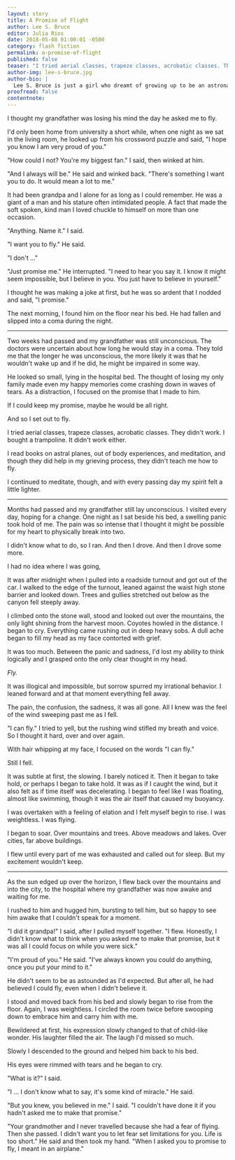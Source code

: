 ```yaml
---
layout: story
title: A Promise of Flight
author: Lee S. Bruce
editor: Julia Rios
date: 2018-05-08 01:00:01 -0500
category: flash fiction
permalink: a-promise-of-flight
published: false
teaser: "I tried aerial classes, trapeze classes, acrobatic classes. They didn't work. I bought a trampoline. It didn't work either."
author-img: lee-s-bruce.jpg
author-bio: |
  Lee S. Bruce is just a girl who dreamt of growing up to be an astronaut ... or a Stormtrooper. After passing the slightly less rigorous standards of the 501st Legion, she turned her attention to a different goal; non-fictional space exploration. In 2015, she began working with NASA on the James Webb Space Telescope in hopes of finding real galaxies, far, far away. Lee spends her spare time reading books and comics, playing video games and binge watching _Bob's Burgers_. She lives in Long Beach, California, near her two daughters and 6-month-old granddaughter. In an attempt to be the favorite grandparent, Lee is learning to play the _Moana_ soundtrack on guitar.
proofread: false
contentnote:
---
```


I thought my grandfather was losing his mind the day he asked me to fly.I'd only been home from university a short while, when one night as we sat in the living room, he looked up from his crossword puzzle and said, "I hope you know I am very proud of you.""How could I not? You're my biggest fan." I said, then winked at him."And I always will be." He said and winked back. "There's something I want you to do. It would mean a lot to me."It had been grandpa and I alone for as long as I could remember. He was a giant of a man and his stature often intimidated people. A fact that made the soft spoken, kind man I loved chuckle to himself on more than one occasion.  "Anything. Name it." I said."I want you to fly." He said. "I don't ...""Just promise me." He interrupted. "I need to hear you say it. I know it might seem impossible, but I believe in you. You just have to believe in yourself."I thought he was making a joke at first, but he was so ardent that I nodded and said, "I promise."The next morning, I found him on the floor near his bed. He had fallen and slipped into a coma during the night.  ---

Two weeks had passed and my grandfather was still unconscious. The doctors were uncertain about how long he would stay in a coma. They told me that the longer he was unconscious, the more likely it was that he wouldn't wake up and if he did, he might be impaired in some way. He looked so small, lying in the hospital bed. The thought of losing my only family made even my happy memories come crashing down in waves of tears.  As a distraction, I focused on the promise that I made to him.If I could keep my promise, maybe he would be all right. And so I set out to fly.I tried aerial classes, trapeze classes, acrobatic classes. They didn't work. I bought a trampoline. It didn't work either. I read books on astral planes, out of body experiences, and meditation, and though they did help in my grieving process, they didn't teach me how to fly.  I continued to meditate, though, and with every passing day my spirit felt a little lighter. ---

Months had passed and my grandfather still lay unconscious. I visited every day, hoping for a change. One night as I sat beside his bed, a swelling panic took hold of me. The pain was so intense that I thought it might be possible for my heart to physically break into two. I didn't know what to do, so I ran. And then I drove. And then I drove some more. I had no idea where I was going, It was after midnight when I pulled into a roadside turnout and got out of the car. I walked to the edge of the turnout, leaned against the waist high stone barrier and looked down. Trees and gullies stretched out below as the canyon fell steeply away. I climbed onto the stone wall, stood and looked out over the mountains, the only light shining from the harvest moon. Coyotes howled in the distance. I began to cry. Everything came rushing out in deep heavy sobs. A dull ache began to fill my head as my face contorted with grief. It was too much. Between the panic and sadness, I'd lost my ability to think logically and I grasped onto the only clear thought in my head. _Fly._ It was illogical and impossible, but sorrow spurred my irrational behavior. I leaned forward and at that moment everything fell away. The pain, the confusion, the sadness, it was all gone. All I knew was the feel of the wind sweeping past me as I fell."I can fly." I tried to yell, but the rushing wind stifled my breath and voice. So I thought it hard, over and over again.With hair whipping at my face, I focused on the words "I can fly." Still I fell.It was subtle at first, the slowing. I barely noticed it. Then it began to take hold, or perhaps I began to take hold. It was as if I caught the wind, but it also felt as if time itself was decelerating. I began to feel like I was floating, almost like swimming, though it was the air itself that caused my buoyancy.I was overtaken with a feeling of elation and I felt myself begin to rise. I was weightless. I was flying.  I began to soar. Over mountains and trees. Above meadows and lakes. Over cities, far above buildings. I flew until every part of me was exhausted and called out for sleep. But my excitement wouldn't keep. ---

As the sun edged up over the horizon, I flew back over the mountains and into the city, to the hospital where my grandfather was now awake and waiting for me. I rushed to him and hugged him, bursting to tell him, but so happy to see him awake that I couldn't speak for a moment. "I did it grandpa!" I said, after I pulled myself together. "I flew. Honestly, I didn't know what to think when you asked me to make that promise, but it was all I could focus on while you were sick." "I'm proud of you." He said. "I've always known you could do anything, once you put your mind to it."He didn't seem to be as astounded as I'd expected. But after all, he had believed I could fly, even when I didn't believe it. I stood and moved back from his bed and slowly began to rise from the floor. Again, I was weightless. I circled the room twice before swooping down to embrace him and carry him with me.Bewildered at first, his expression slowly changed to that of child-like wonder. His laughter filled the air. The laugh I'd missed so much. Slowly I descended to the ground and helped him back to his bed. His eyes were rimmed with tears and he began to cry. "What is it?" I said. "I ... I don't know what to say, it's some kind of miracle." He said. "But you knew, you believed in me." I said. "I couldn't have done it if you hadn't asked me to make that promise.""Your grandmother and I never travelled because she had a fear of flying. Then she passed. I didn't want you to let fear set limitations for you. Life is too short." He said and then took my hand. "When I asked you to promise to fly, I meant in an airplane."
